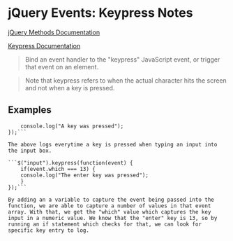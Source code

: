 # jQuery Events: Keypress Notes

[jQuery Methods Documentation](https://api.jquery.com/)

[Keypress Documentation](https://api.jquery.com/keypress/)

> Bind an event handler to the "keypress" JavaScript event, or trigger that event on an element.

> Note that keypress refers to when the actual character hits the screen and not when a key is pressed.

## Examples

```$("input").keypress(function() {
    console.log("A key was pressed");
});```

The above logs everytime a key is pressed when typing an input into the input box. 

```$("input").keypress(function(event) {
    if(event.which === 13) {
    console.log("The enter key was pressed");
    }
});```

By adding an a variable to capture the event being passed into the function, we are able to capture a number of values in that event array. With that, we get the "which" value which captures the key input in a numeric value. We know that the "enter" key is 13, so by running an if statement which checks for that, we can look for specific key entry to log. 